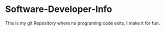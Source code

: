 # Software-Developer-Info
This is my git Repository where no programing code exits, I make it for fun.
